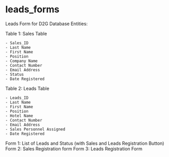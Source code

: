 # leads_forms
Leads Form for D2G
Database Entities:


Table 1: Sales Table
	
	- Sales_ID
	- Last Name
	- First Name
	- Position
	- Company Name
	- Contact Number
	- Email Address
	- Status
	- Date Registered

Table 2: Leads Table

	- Leads_ID
	- Last Name
	- First Name
	- Position
	- Hotel Name
	- Contact Number
	- Email Address
	- Sales Personnel Assigned
	- Date Registered


Form 1: List of Leads and Status (with Sales and Leads Registration Button)
Form 2: Sales Registration form
Form 3: Leads Registration Form
